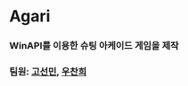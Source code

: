 # Agari
### WinAPI를 이용한 슈팅 아케이드 게임을 제작
### 팀원: [고선민](https://github.com/go4521304), [우찬희](https://github.com/kakik)
